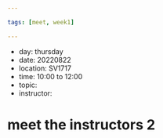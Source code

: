 ```yaml
---

tags: [meet, week1]

---
```


* day: thursday
* date: 20220822
* location: SV1717
* time: 10:00 to 12:00
* topic: 
* instructor: 

# meet the instructors 2
## 

